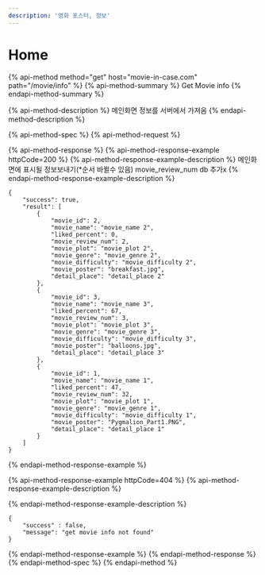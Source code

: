 ```yaml
---
description: '영화 포스터, 정보'
---
```


# Home

{% api-method method="get" host="movie-in-case.com" path="/movie/info" %}
{% api-method-summary %}
Get Movie info
{% endapi-method-summary %}

{% api-method-description %}
 메인화면 정보를 서버에서 가져옴
{% endapi-method-description %}

{% api-method-spec %}
{% api-method-request %}

{% api-method-response %}
{% api-method-response-example httpCode=200 %}
{% api-method-response-example-description %}
메인화면에 표시될 정보보내기\(\*순서 바뀔수 있음\) movie\_review\_num db 추가x
{% endapi-method-response-example-description %}

```
{
    "success": true,
    "result": [
        {
            "movie_id": 2,
            "movie_name": "movie_name 2",
            "liked_percent": 0,
            "movie_review_num": 2,
            "movie_plot": "movie_plot 2",
            "movie_genre": "movie_genre 2",
            "movie_difficulty": "movie_difficulty 2",
            "movie_poster": "breakfast.jpg",
            "detail_place": "detail_place 2"
        },
        {
            "movie_id": 3,
            "movie_name": "movie_name 3",
            "liked_percent": 67,
            "movie_review_num": 3,
            "movie_plot": "movie_plot 3",
            "movie_genre": "movie_genre 3",
            "movie_difficulty": "movie_difficulty 3",
            "movie_poster": "balloons.jpg",
            "detail_place": "detail_place 3"
        },
        {
            "movie_id": 1,
            "movie_name": "movie_name 1",
            "liked_percent": 47,
            "movie_review_num": 32,
            "movie_plot": "movie_plot 1",
            "movie_genre": "movie_genre 1",
            "movie_difficulty": "movie_difficulty 1",
            "movie_poster": "Pygmalion_Part1.PNG",
            "detail_place": "detail_place 1"
        }
    ]
}
```
{% endapi-method-response-example %}

{% api-method-response-example httpCode=404 %}
{% api-method-response-example-description %}

{% endapi-method-response-example-description %}

```
{   
    "success" : false, 
    "message": "get movie info not found"
}
```
{% endapi-method-response-example %}
{% endapi-method-response %}
{% endapi-method-spec %}
{% endapi-method %}



